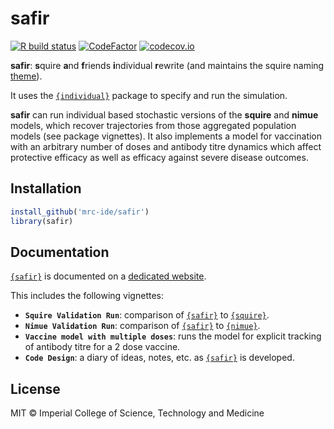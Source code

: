 # **safir**

<!-- badges: start -->

[![R build
status](https://github.com/mrc-ide/safir/workflows/R-CMD-check/badge.svg)](https://github.com/mrc-ide/safir/actions)
[![CodeFactor](https://www.codefactor.io/repository/github/mrc-ide/safir/badge)](https://www.codefactor.io/repository/github/mrc-ide/safir)
[![codecov.io](https://codecov.io/github/mrc-ide/safir/coverage.svg?branch=main)](https://codecov.io/github/mrc-ide/safir?branch=main)
<!-- badges: end -->

**safir**: **s**quire **a**nd **f**riends **i**ndividual **r**ewrite
(and maintains the squire naming
[theme](https://en.wikipedia.org/wiki/Knights_of_the_Round_Table#Safir)).

It uses the [`{individual}`](https://github.com/mrc-ide/individual)
package to specify and run the simulation.

**safir** can run individual based stochastic versions of the **squire** and
**nimue** models, which recover trajectories from those aggregated population
models (see package vignettes). It also implements a model for vaccination
with an arbitrary number of doses and antibody titre dynamics which affect
protective efficacy as well as efficacy against severe disease outcomes. 

## Installation

``` r
install_github('mrc-ide/safir')
library(safir)
```

## Documentation

[`{safir}`](https://github.com/mrc-ide/safir) is documented on a
[dedicated website](https://mrc-ide.github.io/safir).

This includes the following vignettes:

-   **`Squire Validation Run`**: comparison of
    [`{safir}`](https://github.com/mrc-ide/safir) to
    [`{squire}`](https://github.com/mrc-ide/squire).
-   **`Nimue Validation Run`**: comparison of
    [`{safir}`](https://github.com/mrc-ide/safir) to
    [`{nimue}`](https://github.com/mrc-ide/nimue).
-   **`Vaccine model with multiple doses`**: runs the model for
    explicit tracking of antibody titre for a 2 dose vaccine.
-   **`Code Design`**: a diary of ideas, notes, etc. as
    [`{safir}`](https://github.com/mrc-ide/safir) is developed.

## License

MIT © Imperial College of Science, Technology and Medicine
